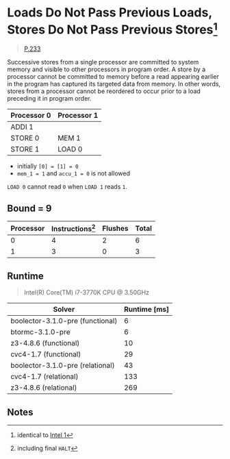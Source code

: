 # Loads Do Not Pass Previous Loads, Stores Do Not Pass Previous Stores[^1]

> [P.233](https://www.amd.com/system/files/TechDocs/24593.pdf#page=233)

Successive stores from a single processor are committed to system memory and visible to other processors in program order.
A store by a processor cannot be committed to memory before a read appearing earlier in the program has captured its targeted data from memory.
In other words, stores from a processor cannot be reordered to occur prior to a load preceding it in program order.

| Processor 0 | Processor 1 |
| ----------- | ----------- |
| ADDI 1      |             |
| STORE 0     | MEM 1       |
| STORE 1     | LOAD 0      |

* initially `[0] = [1] = 0`
* `mem_1 = 1` and `accu_1 = 0` is not allowed

`LOAD 0` cannot read `0` when `LOAD 1` reads `1`.

## Bound = 9

| Processor | Instructions[^2]  | Flushes | Total |
| --------- | ----------------  | ------- | ----- |
| 0         | 4                 | 2       | 6     |
| 1         | 3                 | 0       | 3     |

## Runtime

> Intel(R) Core(TM) i7-3770K CPU @ 3.50GHz

| Solver                           | Runtime [ms] |
| -------------------------------- | ------------ |
| boolector-3.1.0-pre (functional) | 6            |
| btormc-3.1.0-pre                 | 6            |
| z3-4.8.6 (functional)            | 10           |
| cvc4-1.7 (functional)            | 29           |
| boolector-3.1.0-pre (relational) | 43           |
| cvc4-1.7 (relational)            | 133          |
| z3-4.8.6 (relational)            | 269          |

## Notes

[^1]: identical to [Intel 1](../../intel/1)
[^2]: including final `HALT`
